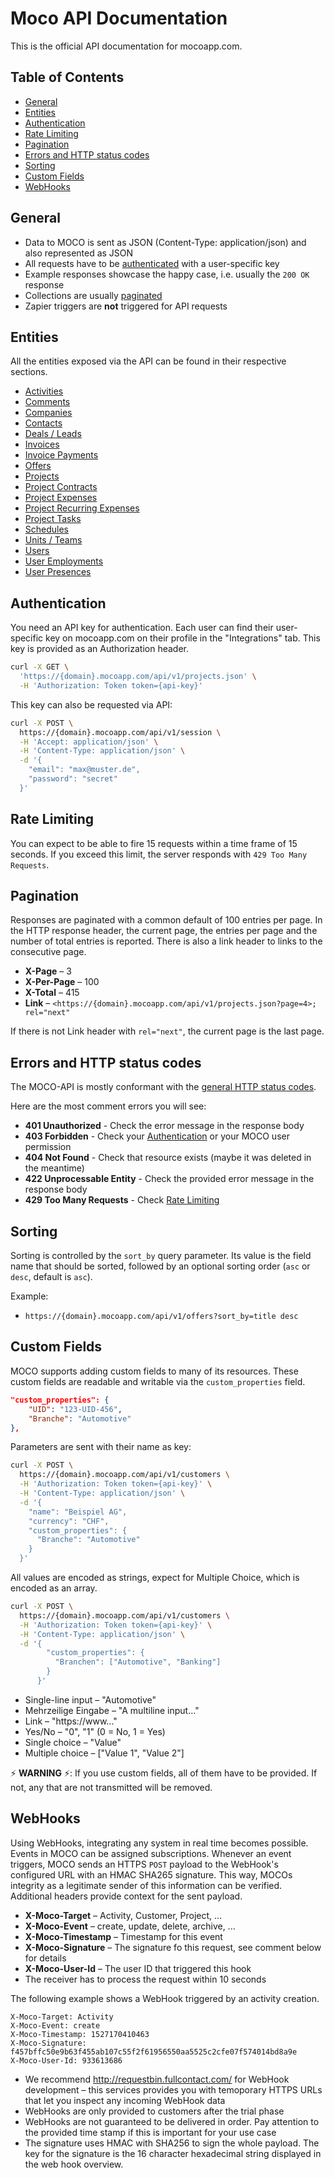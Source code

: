 # Moco API Documentation

This is the official API documentation for mocoapp.com.

## Table of Contents

* [General](#general)
* [Entities](#entities)
* [Authentication](#authentication)
* [Rate Limiting](#rate-limiting)
* [Pagination](#pagination)
* [Errors and HTTP status codes](#errors-and-http-status-codes)
* [Sorting](#sorting)
* [Custom Fields](#custom-fields)
* [WebHooks](#webhooks)

## General

* Data to MOCO is sent as JSON (Content-Type: application/json) and also represented as JSON
* All requests have to be [authenticated](#authentication) with a user-specific key
* Example responses showcase the happy case, i.e. usually the `200 OK` response
* Collections are usually [paginated](#pagination)
* Zapier triggers are **not** triggered for API requests

## Entities

All the entities exposed via the API can be found in their respective sections.

* [Activities](sections/activities.md)
* [Comments](sections/comments.md)
* [Companies](sections/companies.md)
* [Contacts](sections/contacts.md)
* [Deals / Leads](sections/deals.md)
* [Invoices](sections/invoices.md)
* [Invoice Payments](sections/invoice_payments.md)
* [Offers](sections/offers.md)
* [Projects](sections/projects.md)
* [Project Contracts](sections/project_contracts.md)
* [Project Expenses](sections/project_expenses.md)
* [Project Recurring Expenses](sections/project_recurring_expenses.md)
* [Project Tasks](sections/project_tasks.md)
* [Schedules](sections/schedules.md)
* [Units / Teams](sections/units.md)
* [Users](sections/users.md)
* [User Employments](sections/employments.md)
* [User Presences](sections/presences.md)

## Authentication

You need an API key for authentication. Each user can find their user-specific key on mocoapp.com on their profile in the "Integrations" tab. This key is provided as an Authorization header.

```bash
curl -X GET \
  'https://{domain}.mocoapp.com/api/v1/projects.json' \
  -H 'Authorization: Token token={api-key}'
```

This key can also be requested via API:

```bash
curl -X POST \
  https://{domain}.mocoapp.com/api/v1/session \
  -H 'Accept: application/json' \
  -H 'Content-Type: application/json' \
  -d '{
    "email": "max@muster.de",
    "password": "secret"
  }'
```

## Rate Limiting

You can expect to be able to fire 15 requests within a time frame of 15 seconds. If you exceed this limit, the server responds with `429 Too Many Requests`.

## Pagination

Responses are paginated with a common default of 100 entries per page. In the HTTP response header, the current page, the entries per page and the number of total entries is reported. There is also a link header to links to the consecutive page.

* **X-Page** – 3
* **X-Per-Page** – 100
* **X-Total** – 415
* **Link** – `<https://{domain}.mocoapp.com/api/v1/projects.json?page=4>; rel="next"`

If there is not Link header with `rel="next"`, the current page is the last page.

## Errors and HTTP status codes

The MOCO-API is mostly conformant with the [general HTTP status codes](https://en.wikipedia.org/wiki/List_of_HTTP_status_codes).

Here are the most comment errors you will see:

* **401 Unauthorized** - Check the error message in the response body
* **403 Forbidden** - Check your [Authentication](#authentication) or your MOCO user permission
* **404 Not Found** - Check that resource exists (maybe it was deleted in the meantime)
* **422 Unprocessable Entity** - Check the provided error message in the response body
* **429 Too Many Requests** - Check [Rate Limiting](#rate-limiting)


## Sorting

Sorting is controlled by the `sort_by` query parameter. Its value is the field name that should be sorted, followed by an optional sorting order (`asc` or `desc`, default is `asc`).

Example:

* `https://{domain}.mocoapp.com/api/v1/offers?sort_by=title desc`

## Custom Fields

MOCO supports adding custom fields to many of its resources. These custom fields are readable and writable via the `custom_properties` field.

```json
"custom_properties": {
    "UID": "123-UID-456",
    "Branche": "Automotive"
},
```


Parameters are sent with their name as key:

```bash
curl -X POST \
  https://{domain}.mocoapp.com/api/v1/customers \
  -H 'Authorization: Token token={api-key}' \
  -H 'Content-Type: application/json' \
  -d '{
    "name": "Beispiel AG",
    "currency": "CHF",
    "custom_properties": {
      "Branche": "Automotive"
    }
  }'
```

All values are encoded as strings, expect for Multiple Choice, which is encoded as an array.

```bash
curl -X POST \
  https://{domain}.mocoapp.com/api/v1/customers \
  -H 'Authorization: Token token={api-key}' \
  -H 'Content-Type: application/json' \
  -d '{
        "custom_properties": {
          "Branchen": ["Automotive", "Banking"]
        }
      }'
```

* Single-line input – "Automotive"
* Mehrzeilige Eingabe – "A multiline input..."
* Link – "https://www..."
* Yes/No – "0", "1" (0 = No, 1 = Yes)
* Single choice – "Value"
* Multiple choice – ["Value 1", "Value 2"]

⚡ **WARNING** ⚡: If you use custom fields, all of them have to be provided. If not, any that are not transmitted will be removed.

## WebHooks

Using WebHooks, integrating any system in real time becomes possible. Events in MOCO can be assigned subscriptions. Whenever an event triggers, MOCO sends an HTTPS `POST` payload to the WebHook's configured URL with an HMAC SHA265 signature. This way, MOCOs integrity as a legitimate sender of this information can be verified. Additional headers provide context for the sent payload.

* **X-Moco-Target** – Activity, Customer, Project, ...
* **X-Moco-Event** – create, update, delete, archive, ...
* **X-Moco-Timestamp** – Timestamp for this event
* **X-Moco-Signature** – The signature fo this request, see comment below for details
* **X-Moco-User-Id** – The user ID that triggered this hook
* The receiver has to process the request within 10 seconds

The following example shows a WebHook triggered by an activity creation.

```
X-Moco-Target: Activity
X-Moco-Event: create
X-Moco-Timestamp: 1527170410463
X-Moco-Signature: f457bffc50e9b63f455ab107c55f2f61956550aa5525c2cfe07f574014bd8a9e
X-Moco-User-Id: 933613686
```

* We recommend http://requestbin.fullcontact.com/ for WebHook development – this services provides you with temoporary HTTPS URLs that let you inspect any incoming WebHook data
* WebHooks are only provided to customers after the trial phase
* WebHooks are not guaranteed to be delivered in order. Pay attention to the provided time stamp if this is important for your use case
* The signature uses HMAC with SHA256 to sign the whole payload. The key for the signature is the 16 character hexadecimal string displayed in the web hook overview.
